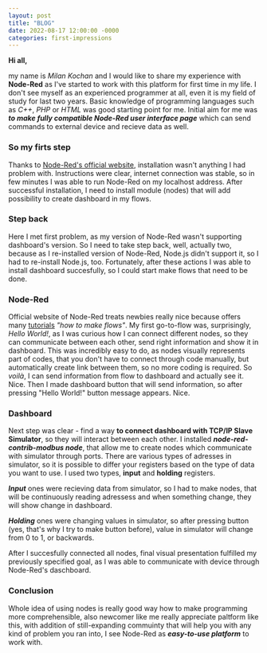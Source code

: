 ```yaml
---
layout: post
title: "BLOG"
date: 2022-08-17 12:00:00 -0000
categories: first-impressions
---
```

**Hi all,**

my name is *Milan Kochan* and I would like to share my experience with **Node-Red** as I've started to work with this platform for first time in my life.
I don't see myself as an experienced programmer at all, even it is my field of study for last two years. Basic knowledge of programming languages such as *C++*, *PHP* or *HTML* was good starting point for me. 
Initial aim for me was **_to make fully compatible Node-Red user interface page_** which can send commands to external device and recieve data as well.


### So my firts step
Thanks to [Node-Red's official website](https://nodered.org/), installation wasn't anything I had problem with. Instructions were clear, internet connection was stable, so in few minutes I was able to run Node-Red on my localhost address.
After successful installation, I need to install module (nodes) that will add possibility to create dashboard in my flows. 


### Step back
Here I met first problem, as my version of Node-Red wasn't supporting dashboard's version.
So I need to take step back, well, actually two, because as I re-installed version of Node-Red, Node.js didn't support it, so I had to re-install Node.js, too. Fortunately, after these actions I was able to install dashboard succesfully, so I could start make flows that need to be done.

### Node-Red
Official website of Node-Red treats newbies really nice because offers many [tutorials](https://nodered.org/docs/) *"how to make flows"*. My first go-to-flow was, surprisingly, *Hello World!*, as I was curious how I can connect different nodes, so they can communicate between each other, send right information and show it in dashboard.
This was incredibly easy to do, as nodes visually represents part of codes, that you don't have to connect through code manually, but automatically create link between them, so no more coding is required. 
So *voilà*, I can send information from flow to dashboard and actually see it. Nice. Then I made dashboard button that will send information, so after pressing "Hello World!" button message appears. Nice.

### Dashboard
Next step was clear - find a way **to connect dashboard with TCP/IP Slave Simulator**, so they will interact between each other. I installed **_node-red-contrib-modbus node_**, that allow me to create nodes which communicate with simulator through ports. 
There are various types of adresses in simulator, so it is possible to differ your registers based on the type of data you want to use. I used two types, **input** and **holding** registers.


**_Input_** ones were recieving data from simulator, so I had to make nodes, that will be continuously reading adressess and when something change, they will show change in dashboard.


**_Holding_** ones were changing values in simulator, so after pressing button (yes, that's why I try to make button before), value in simulator will change from 0 to 1, or backwards.

After I succesfully connected all nodes, final visual presentation fulfilled my previously specified goal, as I was able to communicate with device through Node-Red's daschboard.

### Conclusion
Whole idea of using nodes is really good way how to make programming more comprehensible, also newcomer like me really appreciate paltform like this, with addition of still-expanding commuinty that will help you with any kind of problem you ran into, I see Node-Red as **_easy-to-use platform_** to work with. 
